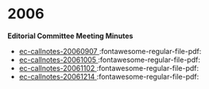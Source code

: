 # 2006   

**Editorial Committee Meeting Minutes**



- [ec-callnotes-20060907 ](./ec-callnotes-20060907.pdf) :fontawesome-regular-file-pdf:
- [ec-callnotes-20061005 ](./ec-callnotes-20061005.pdf) :fontawesome-regular-file-pdf:
- [ec-callnotes-20061102 ](./ec-callnotes-20061102.pdf) :fontawesome-regular-file-pdf:
- [ec-callnotes-20061214 ](./ec-callnotes-20061214.pdf) :fontawesome-regular-file-pdf:



